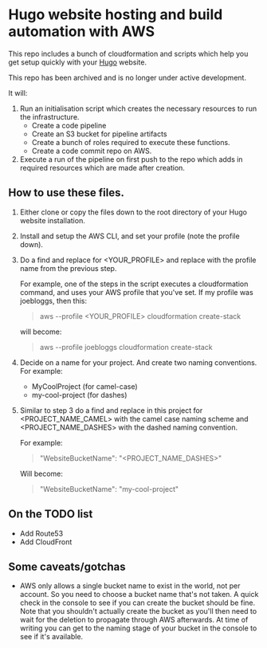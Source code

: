 # Hugo website hosting and build automation with AWS

This repo includes a bunch of cloudformation and scripts which help you get setup quickly with your
[Hugo](https://gohugo.io) website.

This repo has been archived and is no longer under active development.

It will:
1. Run an initialisation script which creates the necessary resources to run the infrastructure.
   - Create a code pipeline
   - Create an S3 bucket for pipeline artifacts
   - Create a bunch of roles required to execute these functions.
   - Create a code commit repo on AWS.
1. Execute a run of the pipeline on first push to the repo which adds in required resources which
   are made after creation.

## How to use these files.

1. Either clone or copy the files down to the root directory of your Hugo website installation.
1. Install and setup the AWS CLI, and set your profile (note the profile down).
1. Do a find and replace for <YOUR_PROFILE> and replace with the profile name from the previous
   step.

    For example, one of the steps in the script executes a cloudformation command, and uses your AWS
    profile that you've set. If my profile was joebloggs, then this:
    > aws --profile <YOUR_PROFILE> cloudformation create-stack

    will become:
    > aws --profile joebloggs cloudformation create-stack
2. Decide on a name for your project. And create two naming conventions. For example:
      - MyCoolProject (for camel-case)
      - my-cool-project (for dashes)
3. Similar to step 3 do a find and replace in this project for <PROJECT_NAME_CAMEL> with the camel
   case naming scheme and <PROJECT_NAME_DASHES> with the dashed naming convention.

    For example:
    > "WebsiteBucketName": "<PROJECT_NAME_DASHES>"

    Will become:
    > "WebsiteBucketName": "my-cool-project"

## On the TODO list
- Add Route53
- Add CloudFront

## Some caveats/gotchas
- AWS only allows a single bucket name to exist in the world, not per account. So you need to choose
  a bucket name that's not taken. A quick check in the console to see if you can create the bucket
  should be fine. Note that you shouldn't actually create the bucket as you'll then need to wait for
  the deletion to propagate through AWS afterwards. At time of writing you can get to the naming
  stage of your bucket in the console to see if it's available.
